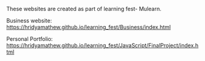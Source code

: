 These websites are created as part of learning fest- Mulearn.

Business website: https://hridyamathew.github.io/learning_fest/Business/index.html


Personal Portfolio: https://hridyamathew.github.io/learning_fest/JavaScript/FinalProject/index.html
